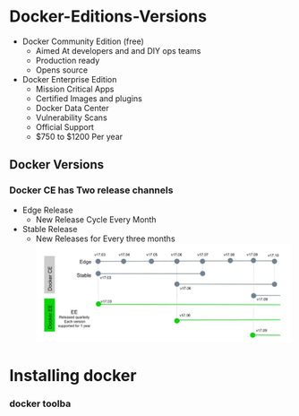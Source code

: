 
# Docker-Editions-Versions

-  Docker Community Edition (free)
   - Aimed At developers and and DIY ops teams
   - Production ready
	- Opens source
-  Docker Enterprise Edition
   - Mission Critical Apps  
   - Certified Images and plugins
   - Docker Data Center
   - Vulnerability Scans
   - Official Support
   -  $750 to $1200 Per year

## Docker Versions
### Docker CE has Two release channels
- Edge Release
	- New Release Cycle Every Month
- Stable Release
	- New Releases for Every three months
![Version Chart](https://github.com/venu-shastri/dockerknowledge/blob/master/images.JPG)

# Installing docker
### docker toolba
<!--stackedit_data:
eyJoaXN0b3J5IjpbNTg0NDc1MjcwLDE3MjM3MzUwNzYsLTEyNj
Y5MjM4MDMsMTkxOTg1Mjc0NSwxMTczMTYxOTcxXX0=
-->